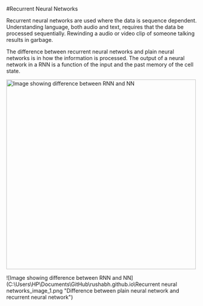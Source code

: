 #Recurrent Neural NetworksRecurrent neural networks are used where the data is sequence dependent. Understanding language, both audio and text, requires that the data be processed sequentially. Rewinding a audio or video clip of someone talking results in garbage. The difference between recurrent neural networks and plain neural networks is in how the information is processed. The output of a neural network in a RNN is a function of the input and the past memory of the cell state. <img src="C:\Users\HP\Documents\GitHub\rushabh.github.io\Recurrent neural networks_image_1.png" alt="Image showing difference between RNN and NN" style="height: 500px; width:500px;"/>![Image showing difference between RNN and NN](C:\Users\HP\Documents\GitHub\rushabh.github.io\\Recurrent neural networks_image_1.png "Difference between plain neural network and recurrent neural network")